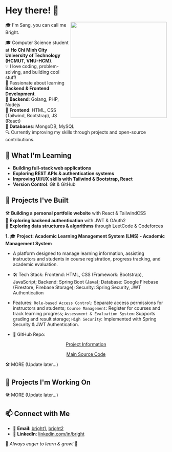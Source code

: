 # Hey there! 👋  
<img align='right' src="https://cdn.dribbble.com/users/730703/screenshots/6581243/avento.gif" width="300">
🎓 I'm Sang, you can call me Bright.

🎓 Computer Science student at **Ho Chi Minh City University of Technology (HCMUT, VNU-HCM)**.
<br>
💡 I love coding, problem-solving, and building cool stuff!
<br>
🌱 Passionate about learning **Backend & Frontend Development**.  
🔹 **Backend**: Golang, PHP, Nodejs  
🔹 **Frontend**: HTML, CSS (Tailwind, Bootstrap), JS (React)   
🔹 **Databases**: MongoDB, MySQL  
🔍 Currently improving my skills through projects and open-source contributions.  


## 🚀 What I'm Learning  
- **Building full-stack web applications**  
- **Exploring REST APIs & authentication systems**  
- **Improving UI/UX skills with Tailwind & Bootstrap, React**  
- **Version Control**: Git & GitHub  

## 🚀 Projects I've Built

🛠 **Building a personal portfolio website** with React & TailwindCSS  
📖 **Exploring backend authentication** with JWT & OAuth2  
📖 **Exploring data structures & algorithms** through LeetCode & Codeforces  

**1.** 🎓 **Project: Academic Learning Management System (LMS) - Academic Management System**
- A platform designed to manage learning information, assisting instructors and students in course registration, progress tracking, and academic evaluation.
- 🛠 Tech Stack: Frontend: HTML, CSS (Framework: Bootstrap), JavaScript; Backend: Spring Boot (Java); Database: Google Firebase (Firestore, Firebase Storage); Security: Spring Security, JWT Authentication
- Features:
  `Role-based Access Control`: Separate access permissions for instructors and students; `Course Management`: Register for courses and track learning progress; `Assessment & Evaluation System`: Supports grading and result storage; `High Security`: Implemented with Spring Security & JWT Authentication.
  
- 📌 GitHub Repo:
<p align="center">
  <a href="https://github.com/millerbright/Academic_Management_System">Project Information</a>
</p>

<p align="center">
  <a href="https://github.com/NguyenVu04/BTL">Main Source Code</a>
</p>


🛠 MORE (Update later...)

## 📌 Projects I'm Working On
🛠 MORE (Update later...)

## 📫 Connect with Me  
- 📧 **Email**: [bright1](sangquangnqs@gmail.com), [bright2](sang.nguyennqs@hcmut.edu.vn)
- 💼 **LinkedIn**: [linkedin.com/in/bright](https://linkedin.com/in/bright)  

🌱 *Always eager to learn & grow!* 🚀  

